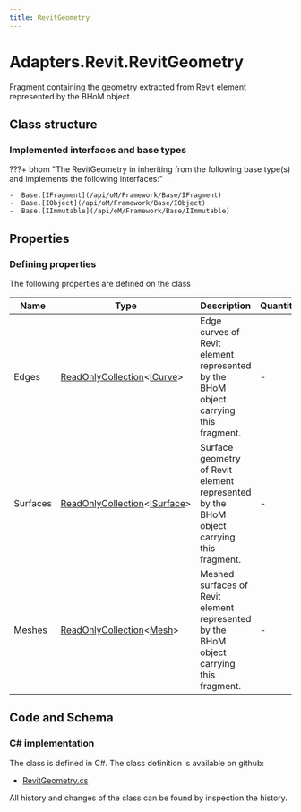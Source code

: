 ```yaml
---
title: RevitGeometry
---
```


# Adapters.Revit.RevitGeometry

Fragment containing the geometry extracted from Revit element represented by the BHoM object.

## Class structure

### Implemented interfaces and base types

???+ bhom "The RevitGeometry in inheriting from the following base type(s) and implements the following interfaces:"

    -  Base.[IFragment](/api/oM/Framework/Base/IFragment)
    -  Base.[IObject](/api/oM/Framework/Base/IObject)
    -  Base.[IImmutable](/api/oM/Framework/Base/IImmutable)


## Properties



### Defining properties

The following properties are defined on the class

| Name             | Type             | Description      | Quantity         |
|------------------|------------------|------------------|------------------|
| Edges | [ReadOnlyCollection](https://learn.microsoft.com/en-us/dotnet/api/System.Collections.ObjectModel.ReadOnlyCollection-1?view=netstandard-2.0)&lt;[ICurve](/api/oM/Dimensional/Geometry/ICurve)&gt; | Edge curves of Revit element represented by the BHoM object carrying this fragment. | - |
| Surfaces | [ReadOnlyCollection](https://learn.microsoft.com/en-us/dotnet/api/System.Collections.ObjectModel.ReadOnlyCollection-1?view=netstandard-2.0)&lt;[ISurface](/api/oM/Dimensional/Geometry/ISurface)&gt; | Surface geometry of Revit element represented by the BHoM object carrying this fragment. | - |
| Meshes | [ReadOnlyCollection](https://learn.microsoft.com/en-us/dotnet/api/System.Collections.ObjectModel.ReadOnlyCollection-1?view=netstandard-2.0)&lt;[Mesh](/api/oM/Dimensional/Geometry/Mesh)&gt; | Meshed surfaces of Revit element represented by the BHoM object carrying this fragment. | - |


## Code and Schema

### C# implementation

The class is defined in C#. The class definition is available on github:

- [RevitGeometry.cs](https://github.com/BHoM/Revit_Toolkit/blob/develop/Revit_oM/Misc/RevitGeometry.cs)

All history and changes of the class can be found by inspection the history.
